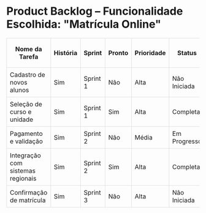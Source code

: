 # Product Backlog – Funcionalidade Escolhida: "Matrícula Online"

<table style="width:100%; border-collapse: collapse;">
  <thead>
    <tr>
      <th style="border: 1px solid #ddd; padding: 8px;">Nome da Tarefa</th>
      <th style="border: 1px solid #ddd; padding: 8px;">História</th>
      <th style="border: 1px solid #ddd; padding: 8px;">Sprint</th>
      <th style="border: 1px solid #ddd; padding: 8px;">Pronto</th>
      <th style="border: 1px solid #ddd; padding: 8px;">Prioridade</th>
      <th style="border: 1px solid #ddd; padding: 8px;">Status</th>
      <th style="border: 1px solid #ddd; padding: 8px;">Pontos da História</th>
      <th style="border: 1px solid #ddd; padding: 8px;">Sprint Atribuído a:</th>
    </tr>
  </thead>
  <tbody>
    <tr>
      <td style="border: 1px solid #ddd; padding: 8px;">Cadastro de novos alunos</td>
      <td style="border: 1px solid #ddd; padding: 8px;">Sim</td>
      <td style="border: 1px solid #ddd; padding: 8px;">Sprint 1</td>
      <td style="border: 1px solid #ddd; padding: 8px;">Não</td>
      <td style="border: 1px solid #ddd; padding: 8px;">Alta</td>
      <td style="border: 1px solid #ddd; padding: 8px;">Não Iniciada</td>
      <td style="border: 1px solid #ddd; padding: 8px;">24</td>
      <td style="border: 1px solid #ddd; padding: 8px;">Não</td>
    </tr>
    <tr>
      <td style="border: 1px solid #ddd; padding: 8px;">Seleção de curso e unidade</td>
      <td style="border: 1px solid #ddd; padding: 8px;">Sim</td>
      <td style="border: 1px solid #ddd; padding: 8px;">Sprint 1</td>
      <td style="border: 1px solid #ddd; padding: 8px;">Sim</td>
      <td style="border: 1px solid #ddd; padding: 8px;">Alta</td>
      <td style="border: 1px solid #ddd; padding: 8px;">Completa</td>
      <td style="border: 1px solid #ddd; padding: 8px;">16</td>
      <td style="border: 1px solid #ddd; padding: 8px;">Sim</td>
    </tr>
    <tr>
      <td style="border: 1px solid #ddd; padding: 8px;">Pagamento e validação</td>
      <td style="border: 1px solid #ddd; padding: 8px;">Sim</td>
      <td style="border: 1px solid #ddd; padding: 8px;">Sprint 2</td>
      <td style="border: 1px solid #ddd; padding: 8px;">Não</td>
      <td style="border: 1px solid #ddd; padding: 8px;">Média</td>
      <td style="border: 1px solid #ddd; padding: 8px;">Em Progresso</td>
      <td style="border: 1px solid #ddd; padding: 8px;">32</td>
      <td style="border: 1px solid #ddd; padding: 8px;">Sim</td>
    </tr>
    <tr>
      <td style="border: 1px solid #ddd; padding: 8px;">Integração com sistemas regionais</td>
      <td style="border: 1px solid #ddd; padding: 8px;">Sim</td>
      <td style="border: 1px solid #ddd; padding: 8px;">Sprint 2</td>
      <td style="border: 1px solid #ddd; padding: 8px;">Sim</td>
      <td style="border: 1px solid #ddd; padding: 8px;">Alta</td>
      <td style="border: 1px solid #ddd; padding: 8px;">Completa</td>
      <td style="border: 1px solid #ddd; padding: 8px;">48</td>
      <td style="border: 1px solid #ddd; padding: 8px;">Sim</td>
    </tr>
    <tr>
      <td style="border: 1px solid #ddd; padding: 8px;">Confirmação de matrícula</td>
      <td style="border: 1px solid #ddd; padding: 8px;">Sim</td>
      <td style="border: 1px solid #ddd; padding: 8px;">Sprint 3</td>
      <td style="border: 1px solid #ddd; padding: 8px;">Não</td>
      <td style="border: 1px solid #ddd; padding: 8px;">Alta</td>
      <td style="border: 1px solid #ddd; padding: 8px;">Não Iniciada</td>
      <td style="border: 1px solid #ddd; padding: 8px;">16</td>
      <td style="border: 1px solid #ddd; padding: 8px;">Não</td>
    </tr>
  </tbody>
</table>
